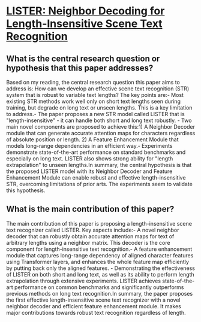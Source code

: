 # [LISTER: Neighbor Decoding for Length-Insensitive Scene Text Recognition](https://arxiv.org/abs/2308.12774)

## What is the central research question or hypothesis that this paper addresses?

Based on my reading, the central research question this paper aims to address is: How can we develop an effective scene text recognition (STR) system that is robust to variable text lengths? The key points are:- Most existing STR methods work well only on short text lengths seen during training, but degrade on long text or unseen lengths. This is a key limitation to address.- The paper proposes a new STR model called LISTER that is "length-insensitive" - it can handle both short and long text robustly. - Two main novel components are proposed to achieve this:1) A Neighbor Decoder module that can generate accurate attention maps for characters regardless of absolute position or length. 2) A Feature Enhancement Module that models long-range dependencies in an efficient way.- Experiments demonstrate state-of-the-art performance on standard benchmarks and especially on long text. LISTER also shows strong ability for "length extrapolation" to unseen lengths.In summary, the central hypothesis is that the proposed LISTER model with its Neighbor Decoder and Feature Enhancement Module can enable robust and effective length-insensitive STR, overcoming limitations of prior arts. The experiments seem to validate this hypothesis.


## What is the main contribution of this paper?

The main contribution of this paper is proposing a length-insensitive scene text recognizer called LISTER. Key aspects include:- A novel neighbor decoder that can robustly obtain accurate attention maps for text of arbitrary lengths using a neighbor matrix. This decoder is the core component for length-insensitive text recognition.- A feature enhancement module that captures long-range dependency of aligned character features using Transformer layers, and enhances the whole feature map efficiently by putting back only the aligned features. - Demonstrating the effectiveness of LISTER on both short and long text, as well as its ability to perform length extrapolation through extensive experiments. LISTER achieves state-of-the-art performance on common benchmarks and significantly outperforms previous methods on long text recognition.In summary, the paper proposes the first effective length-insensitive scene text recognizer with a novel neighbor decoder and efficient feature enhancement module. It makes major contributions towards robust text recognition regardless of length.
